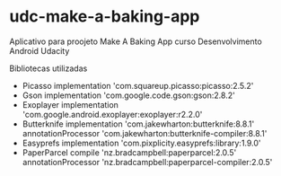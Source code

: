 # udc-make-a-baking-app
Aplicativo para proojeto Make A Baking App curso Desenvolvimento Android Udacity


Bibliotecas utilizadas

- Picasso
  implementation 'com.squareup.picasso:picasso:2.5.2'
- Gson
  implementation 'com.google.code.gson:gson:2.8.2'
- Exoplayer
  implementation 'com.google.android.exoplayer:exoplayer:r2.2.0'
- Butterknife
  implementation 'com.jakewharton:butterknife:8.8.1'
  annotationProcessor 'com.jakewharton:butterknife-compiler:8.8.1'
- Easyprefs
  implementation 'com.pixplicity.easyprefs:library:1.9.0'
- PaperParcel
  compile 'nz.bradcampbell:paperparcel:2.0.5'
  annotationProcessor 'nz.bradcampbell:paperparcel-compiler:2.0.5'
